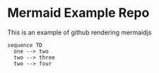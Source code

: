 # Mermaid Example Repo

This is an example of github rendering mermaidjs

```mermaid
sequence TD
  one --> two
  two --> three
  two --> four
```
